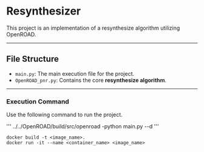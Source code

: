 # Resynthesizer 

This project is an implementation of a resynthesize algorithm utilizing OpenROAD.

---

## File Structure

* `main.py`: The main execution file for the project.
* `OpenROAD_pnr.py`: Contains the core **resynthesize algorithm**.

---

### Execution Command

Use the following command to run the project.

'''
../../OpenROAD/build/src/openroad -python main.py --d <The name of the benchmark>
'''

```
docker build -t <image_name>.
docker run -it --name <container_name> <image_name>
```
